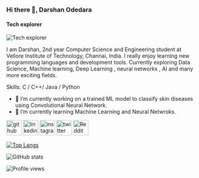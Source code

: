 ### Hi there 👋, Darshan Odedara
#### Tech explorer
![Tech explorer](https://camo.githubusercontent.com/c1440c268f851ed76ac595b1e62fa9fbf032ca04310d0bf99b953aac746fd3d5/68747470733a2f2f63646e2e6d79706f7274666f6c696f2e636f6d2f32666366636231303337383832353134353061383330343337386466666465642f61363263303437662d383336392d343933632d616231342d3731656635316265626335355f72775f313230302e6769663f683d6538633763653535623332363331396561636133313663633165373435313866)

I am Darshan, 2nd year Computer Science and Engineering student at Vellore Institute of Technology, Channai, India. I really enjoy learning new programming languages and development tools. Currently exploring Data Science, Machine learning, Deep Learning , neural networks , AI and many more exciting fields.

Skills: C / C++/ Java / Python

- 🔭 I’m currently working on a trained ML model to classify skin diseases using Convolutional Neural Network. 
- 🌱 I’m currently learning Machine Learning and Neural Netwroks. 


[<img src='https://cdn.jsdelivr.net/npm/simple-icons@3.0.1/icons/github.svg' alt='github' height='40'>](https://github.com/https://github.com/Darsh-AI)  [<img src='https://cdn.jsdelivr.net/npm/simple-icons@3.0.1/icons/linkedin.svg' alt='linkedin' height='40'>](https://www.linkedin.com/in/darshan-odedara-3a4908216/)  [<img src='https://cdn.jsdelivr.net/npm/simple-icons@3.0.1/icons/instagram.svg' alt='instagram' height='40'>](https://www.instagram.com/darshan.odedara/)  [<img src='https://cdn.jsdelivr.net/npm/simple-icons@3.0.1/icons/twitter.svg' alt='twitter' height='40'>](https://twitter.com/@odedara_darshan)  [<img src='https://cdn.jsdelivr.net/npm/simple-icons@3.0.1/icons/reddit.svg' alt='Reddit' height='40'>](https://www.reddit.com/user/u/themechmaths)  

[![Top Langs](https://github-readme-stats.vercel.app/api/top-langs/?username=https://github.com/Darsh-AI)](https://github.com/anuraghazra/github-readme-stats)

![GitHub stats](https://github-readme-stats.vercel.app/api?username=https://github.com/Darsh-AI&show_icons=true)  

![Profile views](https://gpvc.arturio.dev/https://github.com/Darsh-AI)  
